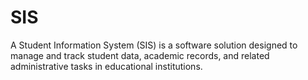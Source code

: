 # SIS
A Student Information System (SIS) is a software solution designed to manage and track student data, academic records, and related administrative tasks in educational institutions.

